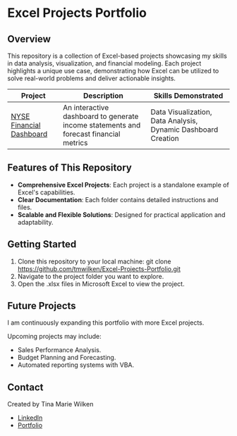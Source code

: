 # **Excel Projects Portfolio**

## **Overview**
This repository is a collection of Excel-based projects showcasing my skills in data analysis, visualization, and financial modeling. Each project highlights a unique use case, demonstrating how Excel can be utilized to solve real-world problems and deliver actionable insights.

| **Project** | **Description** | **Skills Demonstrated** |
| ----------- | --------------- | ----------------------- |
| [NYSE Financial Dashboard](https://github.com/tmwilken/Excel-Projects-Portfolio) | An interactive dashboard to generate income statements and forecast financial metrics | Data Visualization, Data Analysis, Dynamic Dashboard Creation |

## **Features of This Repository**
- **Comprehensive Excel Projects**: Each project is a standalone example of Excel's capabilities.
- **Clear Documentation**: Each folder contains detailed instructions and files.
- **Scalable and Flexible Solutions**: Designed for practical application and adaptability.

## **Getting Started**
1. Clone this repository to your local machine: git clone https://github.com/tmwilken/Excel-Projects-Portfolio.git
2. Navigate to the project folder you want to explore.
3. Open the .xlsx files in Microsoft Excel to view the project.

## **Future Projects**
I am continuously expanding this portfolio with more Excel projects.

Upcoming projects may include:
- Sales Performance Analysis.
- Budget Planning and Forecasting.
- Automated reporting systems with VBA.

## **Contact**
Created by Tina Marie Wilken

- [LinkedIn](https://www.linkedin.com/in/tinamariewilken/)
- [Portfolio](https://github.com/tmwilken)

